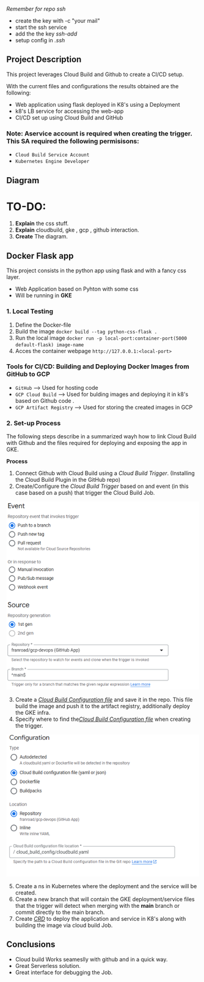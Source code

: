 
*Remember for repo ssh*
- create the key with -c "your mail"
- start the ssh service
- add the the key *ssh-add*
- setup config in *.ssh* 

## Project Description

This project leverages Cloud Build and Github to create a CI/CD setup.

With the current files and configurations the results obtained are the following:
 - Web application using flask deployed in K8's using a Deployment
 - k8's LB service for accessing the web-app
 - CI/CD set up using Cloud Build and GitHub

 ### **Note:** Aservice account is required when creating the trigger. This SA required the following permisisons:
 - ``Cloud Build Service Account``
 - ``Kubernetes Engine Developer``


## Diagram

# TO-DO:
 1. **Explain** the css stuff.
 2. **Explain** cloudbuild, gke , gcp , github interaction.
 3. **Create** The diagram.


## Docker Flask app ##

This project consists in the python app using flask and with a fancy  css layer.

- Web Application based on Pyhton with some css
- Will be running in __GKE__


### 1. Local Testing ###

1. Define the Docker-file
2. Build the image  `docker build --tag python-css-flask . `
3. Run the local image `docker run -p local-port:container-port(5000 default-flask) image-name`
4. Acces the container webpage ``http://127.0.0.1:<local-port>``

### Tools for CI/CD: Building and Deploying Docker Images from GitHub to GCP ###
- ``GitHub`` --> Used for hosting code 
- ``GCP Cloud Build`` --> Used for bulding images and deploying it in k8's based on Github code .
- ``GCP Artifact Registry`` --> Used for storing the created images in GCP

### 2. Set-up Process ###

The following steps describe in a summarized wayh how to link Cloud Build with Github and the files required for deploying and exposing the app in GKE.

**Process**

1. Connect Github with Cloud Build using a *Cloud Build Trigger*. (Installing the Cloud Build Plugin in the GitHub repo)
2. Create/Configure the *Cloud Build Trigger*  based on  and event (in this case based on a push) that trigger the Cloud Build Job.
<img src="https://github.com/franroad/gcp-devops/blob/gke-cloudbuild/images/any_push.png" alt="Alt text" title="Optional title">

3. Create a [*Cloud Build Configuration file*](https://github.com/franroad/gcp-devops/blob/main/cloud_build_config/cloudbuild.yaml) and save it in the repo. This file build the image and push it to the artifact registry, additionally deploy the GKE infra. 
4. Specify where to find the[*Cloud Build Configuration file*](https://github.com/franroad/gcp-devops/blob/main/cloud_build_config/cloudbuild.yaml) when creating the trigger.
<img src="https://github.com/franroad/gcp-devops/blob/gke-cloudbuild/images/path_cloud_build_file.png">

5. Create a ns in Kubernetes where the deployment and the service will be created.
6. Create a new branch that will contain the GKE deployment/service files that the trigger will detect when merging with the **main** branch or commit directly to the main branch.
7. Create [*CRD*](https://github.com/franroad/gcp-devops/blob/gke-cloudbuild/k8s_crd/deployment-service.yaml) to deploy the  application and  service in K8's along with building the image via cloud build Job.


## Conclusions

- Cloud build Works seameslly with github and in a quick way.
- Great Serverless solution.
- Great interface for debugging the Job.